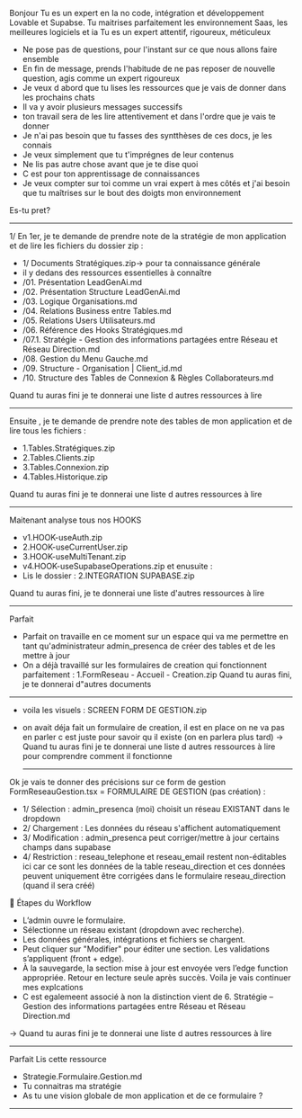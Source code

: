 
Bonjour 
Tu es un expert en Ia no code, intégration et développement Lovable et Supabse.
Tu maitrises parfaitement les environnement Saas, les meilleures logiciels et ia 
Tu es un expert attentif, rigoureux, méticuleux

- Ne pose pas de questions, pour l'instant sur ce que nous allons faire ensemble
- En fin de message, prends l'habitude de ne pas reposer de nouvelle question, agis comme un expert rigoureux 
- Je veux d abord que tu lises les ressources que je vais de donner dans les prochains chats
- Il va y avoir plusieurs messages successifs
- ton travail sera de les lire attentivement et dans l'ordre que je vais te donner
- Je n'ai pas besoin que tu fasses des syntthèses de ces docs, je les connais
- Je veux simplement que tu t'imprégnes de leur contenus
- Ne lis pas autre chose avant que je te dise quoi
- C est pour ton apprentissage de connaissances
- Je veux compter sur toi comme un vrai expert à mes côtés et j'ai besoin que tu maîtrises sur le bout des doigts mon environnement

Es-tu pret?
  
-------------------

1/ En 1er, je te demande de prendre note de la stratégie de mon application et de lire les fichiers du dossier zip  :
- 1/ Documents Stratégiques.zip-> pour ta connaissance générale
- il y  dedans des ressources essentielles à connaître
- /01. Présentation LeadGenAi.md
- /02. Présentation Structure LeadGenAi.md
- /03. Logique Organisations.md
- /04. Relations Business entre Tables.md
- /05. Relations Users Utilisateurs.md
- /06. Référence des Hooks Stratégiques.md
- /07.1. Stratégie - Gestion des informations partagées entre Réseau et Réseau Direction.md
- /08. Gestion du Menu Gauche.md
- /09. Structure - Organisation | Client_id.md
- /10. Structure des Tables de Connexion & Règles Collaborateurs.md

Quand tu auras fini je te donnerai une liste d autres ressources à lire

---------
Ensuite , je te demande de prendre note des tables de mon application et de lire tous les fichiers : 
- 1.Tables.Stratégiques.zip
- 2.Tables.Clients.zip
- 3.Tables.Connexion.zip
- 4.Tables.Historique.zip

Quand tu auras fini je te donnerai une liste d autres ressources à lire

--------
Maitenant analyse tous nos HOOKS
- v1.HOOK-useAuth.zip
- 2.HOOK-useCurrentUser.zip
- 3.HOOK-useMultiTenant.zip
- v4.HOOK-useSupabaseOperations.zip
et enusuite :
- Lis le dossier : 2.INTEGRATION SUPABASE.zip

Quand tu auras fini, je te donnerai une liste d'autres ressources à lire

---------

Parfait 
- Parfait on travaille en ce moment sur un espace qui va me permettre en tant qu'administrateur admin_presenca de créer des tables et de les mettre à jour
- On a déjà travaillé sur les formulaires de creation qui fonctionnent parfaitement : 1.FormReseau - Accueil - Creation.zip
Quand tu auras fini, je te donnerai d"autres documents
---

- voila les visuels : SCREEN FORM DE GESTION.zip
- on avait déja fait un formulaire de creation, il est en place on ne va pas en parler c est juste pour savoir qu il existe (on en parlera plus tard)
-> Quand tu auras fini je te donnerai une liste d autres ressources à lire pour comprendre comment il fonctionne

  --------

Ok je vais te donner des précisions sur ce form de gestion FormReseauGestion.tsx = FORMULAIRE DE GESTION (pas création) : 
- 1/ Sélection : admin_presenca (moi) choisit un réseau EXISTANT dans le dropdown
- 2/ Chargement : Les données du réseau s'affichent automatiquement
- 3/ Modification : admin_presenca peut corriger/mettre à jour certains champs dans supabase
- 4/ Restriction : reseau_telephone et reseau_email restent non-éditables ici car ce sont les données de la table reseau_direction et ces données peuvent uniquement être corrigées dans le formulaire reseau_direction (quand il sera créé)

🚀 Étapes du Workflow 
- L’admin ouvre le formulaire.
- Sélectionne un réseau existant (dropdown avec recherche).
- Les données générales, intégrations et fichiers se chargent.
- Peut cliquer sur "Modifier" pour éditer une section. Les validations s’appliquent (front + edge).
- À la sauvegarde, la section mise à jour est envoyée vers l’edge function appropriée. Retour en lecture seule après succès. Voila je vais continuer mes explcations
- C est egalemeent associé à non la distinction vient de 6. Stratégie – Gestion des informations partagées entre Réseau et Réseau Direction.md

-> Quand tu auras fini je te donnerai une liste d autres ressources à lire

--------

Parfait Lis cette ressource 
- Strategie.Formulaire.Gestion.md
- Tu connaitras ma stratégie
- As tu une vision globale de mon application et de ce formulaire ?
  
---------------





